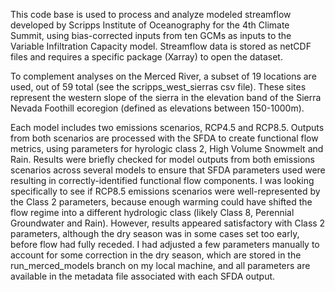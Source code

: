This code base is used to process and analyze modeled streamflow developed by Scripps Institute of Oceanography for the 4th Climate Summit, using bias-corrected inputs from ten GCMs as inputs to the Variable Infiltration Capacity model. Streamflow data is stored as netCDF files and requires a specific package (Xarray) to open the dataset. 

To complement analyses on the Merced River, a subset of 19 locations are used, out of 59 total (see the scripps_west_sierras csv file). These sites represent the western slope of the sierra in the elevation band of the Sierra Nevada Foothill ecoregion (defined as elevations between 150-1000m). 

Each model includes two emissions scenarios, RCP4.5 and RCP8.5. Outputs from both scenarios are processed with the SFDA to create functional flow metrics, using parameters for hyrologic class 2, High Volume Snowmelt and Rain. Results were briefly checked for model outputs from both emissions scenarios across several models to ensure that SFDA parameters used were resulting in correctly-identified functional flow components. I was looking specifically to see if RCP8.5 emissions scenarios were well-represented by the Class 2 parameters, because enough warming could have shifted the flow regime into a different hydrologic class (likely Class 8, Perennial Groundwater and Rain). However, results appeared satisfactory with Class 2 parameters, although the dry season was in some cases set too early, before flow had fully receded. I had adjusted a few parameters manually to account for some correction in the dry season, which are stored in the run_merced_models branch on my local machine, and all parameters are available in the metadata file associated with each SFDA output. 
